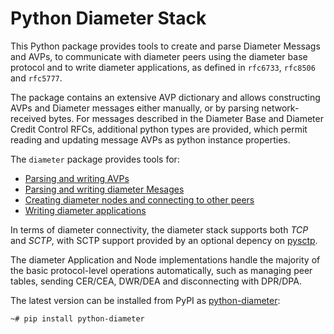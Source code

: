 # Python Diameter Stack

This Python package provides tools to create and parse Diameter Messags and 
AVPs, to communicate with diameter peers using the diameter base protocol and 
to write diameter applications, as defined in `rfc6733`, `rfc8506` and 
`rfc5777`. 

The package contains an extensive AVP dictionary and allows constructing
AVPs and Diameter messages either manually, or by parsing network-received 
bytes. For messages described in the Diameter Base and Diameter Credit Control
RFCs, additional python types are provided, which permit reading and updating
message AVPs as python instance properties.

The `diameter` package provides tools for:

- [Parsing and writing AVPs](https://mensonen.github.io/diameter/guide/avp)
- [Parsing and writing diameter Mesages](https://mensonen.github.io/diameter/guide/message)
- [Creating diameter nodes and connecting to other peers](https://mensonen.github.io/diameter/guide/node)
- [Writing diameter applications](https://mensonen.github.io/diameter/guide/application)

In terms of diameter connectivity, the diameter stack supports both *TCP* and
*SCTP*, with SCTP support provided by an optional depency on 
[pysctp](https://pypi.org/project/pysctp/).

The diameter Application and Node implementations handle the majority of the 
basic protocol-level operations automatically, such as managing peer tables, 
sending CER/CEA, DWR/DEA and disconnecting with DPR/DPA. 

The latest version can be installed from PyPI as 
[python-diameter](https://pypi.org/project/python-diameter/):

```shell
~# pip install python-diameter
```
